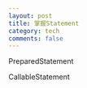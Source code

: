 ```yaml
---
layout: post
title: 掌握Statement
category: tech
comments: false
---
```

PreparedStatement

CallableStatement
